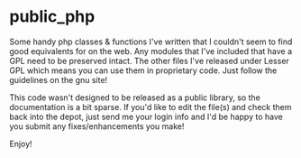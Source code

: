 # public_php
Some handy php classes &amp; functions I've written that I couldn't seem to find good equivalents for on the web.  Any modules that I've included that have a GPL need to be preserved intact.  The other files I've released under Lesser GPL which means you can use them in proprietary code.  Just follow the guidelines on the gnu site!

This code wasn't designed to be released as a public library, so the documentation is a bit sparse.  If you'd like to edit the file(s) and check them back into the depot, just send me your login info and I'd be happy to have you submit any fixes/enhancements you make!

Enjoy!
